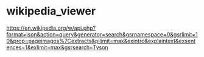 # wikipedia_viewer

https://en.wikipedia.org/w/api.php?format=json&action=query&generator=search&gsrnamespace=0&gsrlimit=10&prop=pageimages%7Cextracts&pilimit=max&exintro&explaintext&exsentences=1&exlimit=max&gsrsearch=Tyson
